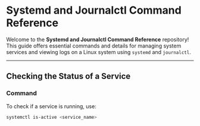 # Systemd and Journalctl Command Reference

Welcome to the **Systemd and Journalctl Command Reference** repository! This guide offers essential commands and details for managing system services and viewing logs on a Linux system using `systemd` and `journalctl`.

---

## Checking the Status of a Service

### Command
To check if a service is running, use:
```bash
systemctl is-active <service_name>
